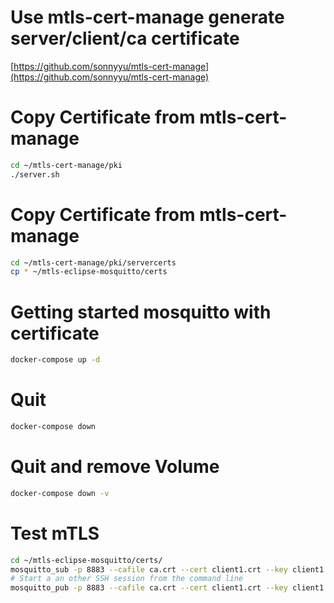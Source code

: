 # Use mtls-cert-manage generate server/client/ca certificate 

[https://github.com/sonnyyu/mtls-cert-manage](https://github.com/sonnyyu/mtls-cert-manage)

# Copy Certificate from mtls-cert-manage
```bash
cd ~/mtls-cert-manage/pki
./server.sh
```

# Copy Certificate from mtls-cert-manage
```bash
cd ~/mtls-cert-manage/pki/servercerts 
cp * ~/mtls-eclipse-mosquitto/certs
```
# Getting started mosquitto with certificate
```bash
docker-compose up -d
```
# Quit 
```bash
docker-compose down 
```
# Quit and remove Volume
```bash
docker-compose down -v
```
# Test mTLS
```bash
cd ~/mtls-eclipse-mosquitto/certs/
mosquitto_sub -p 8883 --cafile ca.crt --cert client1.crt --key client1.key -h 192.168.1.204 -t msg 
# Start a an other SSH session from the command line
mosquitto_pub -p 8883 --cafile ca.crt --cert client1.crt --key client1.key -h 192.168.1.204 -t msg -m "test"
```
